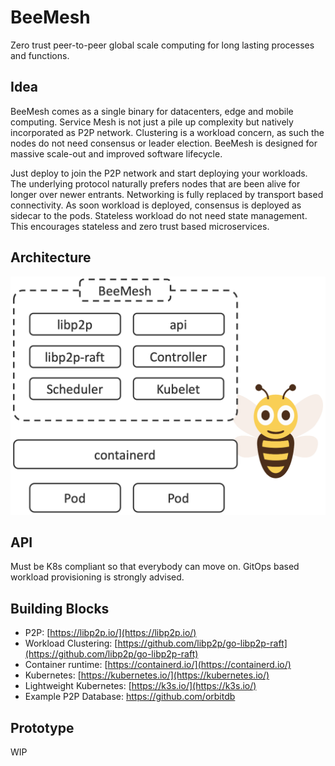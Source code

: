 # BeeMesh
Zero trust peer-to-peer global scale computing for long lasting processes and functions.

## Idea
BeeMesh comes as a single binary for datacenters, edge and mobile computing. Service Mesh is not just a pile up complexity but natively incorporated as P2P network. Clustering is a workload concern, as such the nodes do not need consensus or leader election. BeeMesh is designed for massive scale-out and improved software lifecycle.

Just deploy to join the P2P network and start deploying your workloads. The underlying protocol naturally prefers nodes that are been alive for longer over newer entrants. Networking is fully replaced by transport based connectivity. As soon workload is deployed, consensus is deployed as sidecar to the pods. Stateless workload do not need state management. This encourages stateless and zero trust based microservices.

## Architecture

![BeeMesh Binary](beemesh.png)


## API
Must be K8s compliant so that everybody can move on. GitOps based workload provisioning is strongly advised.


## Building Blocks
* P2P: [https://libp2p.io/](https://libp2p.io/)
* Workload Clustering: [https://github.com/libp2p/go-libp2p-raft](https://github.com/libp2p/go-libp2p-raft)
* Container runtime: [https://containerd.io/](https://containerd.io/)
* Kubernetes: [https://kubernetes.io/](https://kubernetes.io/)
* Lightweight Kubernetes: [https://k3s.io/](https://k3s.io/)
* Example P2P Database: https://github.com/orbitdb

## Prototype
WIP
